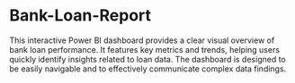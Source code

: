 # Bank-Loan-Report
This interactive Power BI dashboard provides a clear visual overview of bank loan performance. It features key metrics and trends, helping users quickly identify insights related to loan data. The dashboard is designed to be easily navigable and to effectively communicate complex data findings.
